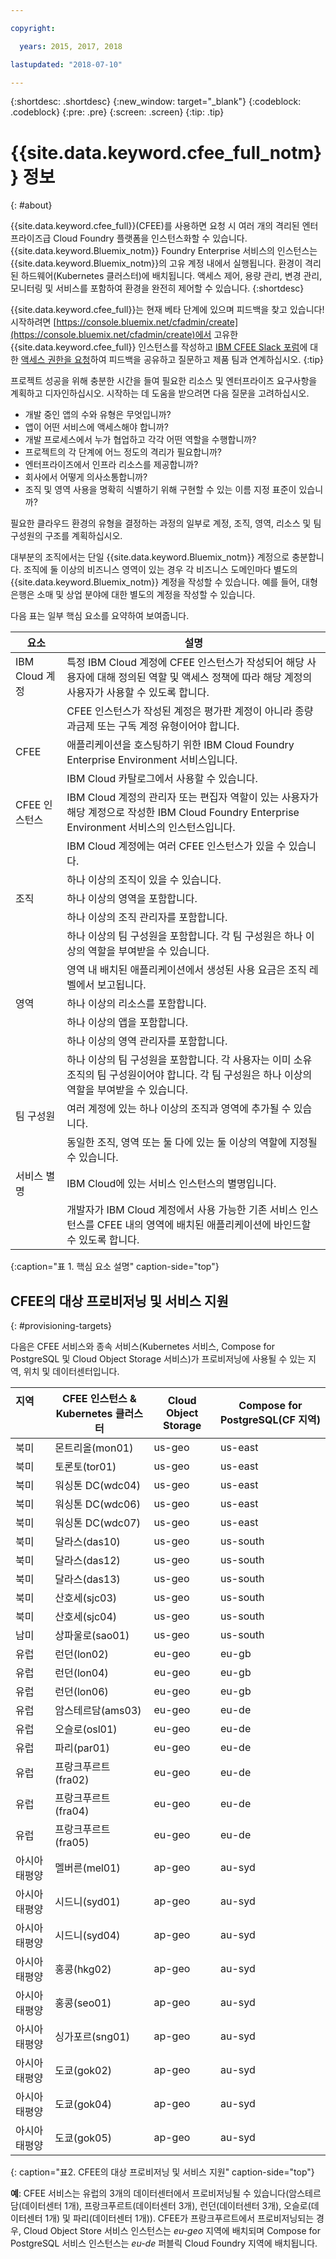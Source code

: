 ```yaml
---

copyright:

  years: 2015, 2017, 2018

lastupdated: "2018-07-10"

---
```


{:shortdesc: .shortdesc}
{:new_window: target="_blank"}
{:codeblock: .codeblock}
{:pre: .pre}
{:screen: .screen}
{:tip: .tip}

# {{site.data.keyword.cfee_full_notm}} 정보
{: #about}

{{site.data.keyword.cfee_full}}(CFEE)를 사용하면 요청 시 여러 개의 격리된 엔터프라이즈급 Cloud Foundry 플랫폼을 인스턴스화할 수 있습니다. {{site.data.keyword.Bluemix_notm}} Foundry Enterprise 서비스의 인스턴스는 {{site.data.keyword.Bluemix_notm}}의 고유 계정 내에서 실행됩니다. 환경이 격리된 하드웨어(Kubernetes 클러스터)에 배치됩니다. 액세스 제어, 용량 관리, 변경 관리, 모니터링 및 서비스를 포함하여 환경을 완전히 제어할 수 있습니다.
{:shortdesc}

{{site.data.keyword.cfee_full}}는 현재 베타 단계에 있으며 피드백을 찾고 있습니다! 시작하려면 [https://console.bluemix.net/cfadmin/create](https://console.bluemix.net/cfadmin/create)에서 고유한 {{site.data.keyword.cfee_full}} 인스턴스를 작성하고 [IBM CFEE Slack 포럼](https://ibm-cfee.slack.com)에 대한 [액세스 권한을 요청](http://ibm.biz/cfee-forum-signup)하여 피드백을 공유하고 질문하고 제품 팀과 연계하십시오.
{:tip}

프로젝트 성공을 위해 충분한 시간을 들여 필요한 리소스 및 엔터프라이즈 요구사항을 계획하고 디자인하십시오. 시작하는 데 도움을 받으려면 다음 질문을 고려하십시오.

* 개발 중인 앱의 수와 유형은 무엇입니까?
* 앱이 어떤 서비스에 액세스해야 합니까?
* 개발 프로세스에서 누가 협업하고 각각 어떤 역할을 수행합니까?
* 프로젝트의 각 단계에 어느 정도의 격리가 필요합니까?
* 엔터프라이즈에서 인프라 리소스를 제공합니까?
* 회사에서 어떻게 의사소통합니까?
* 조직 및 영역 사용을 명확히 식별하기 위해 구현할 수 있는 이름 지정 표준이 있습니까?

필요한 클라우드 환경의 유형을 결정하는 과정의 일부로 계정, 조직, 영역, 리소스 및 팀 구성원의 구조를 계획하십시오.

대부분의 조직에서는 단일 {{site.data.keyword.Bluemix_notm}} 계정으로 충분합니다. 조직에 둘 이상의 비즈니스 영역이 있는 경우 각 비즈니스 도메인마다 별도의 {{site.data.keyword.Bluemix_notm}} 계정을 작성할 수 있습니다. 예를 들어, 대형 은행은 소매 및 상업 분야에 대한 별도의 계정을 작성할 수 있습니다.

다음 표는 일부 핵심 요소를 요약하여 보여줍니다.

|요소   |설명 |
|-----------|---------------|
|IBM Cloud 계정 |특정 IBM Cloud 계정에 CFEE 인스턴스가 작성되어 해당 사용자에 대해 정의된 역할 및 액세스 정책에 따라 해당 계정의 사용자가 사용할 수 있도록 합니다. |
||CFEE 인스턴스가 작성된 계정은 평가판 계정이 아니라 종량과금제 또는 구독 계정 유형이어야 합니다.  |
|CFEE |애플리케이션을 호스팅하기 위한 IBM Cloud Foundry Enterprise Environment 서비스입니다. |
||IBM Cloud 카탈로그에서 사용할 수 있습니다. |
|CFEE 인스턴스 |IBM Cloud 계정의 관리자 또는 편집자 역할이 있는 사용자가 해당 계정으로 작성한 IBM Cloud Foundry Enterprise Environment 서비스의 인스턴스입니다. |
||IBM Cloud 계정에는 여러 CFEE 인스턴스가 있을 수 있습니다. |
||하나 이상의 조직이 있을 수 있습니다. |
|조직 |하나 이상의 영역을 포함합니다. |
||하나 이상의 조직 관리자를 포함합니다. |
||하나 이상의 팀 구성원을 포함합니다. 각 팀 구성원은 하나 이상의 역할을 부여받을 수 있습니다. |
||영역 내 배치된 애플리케이션에서 생성된 사용 요금은 조직 레벨에서 보고됩니다. |
|영역 |하나 이상의 리소스를 포함합니다. |
||하나 이상의 앱을 포함합니다. |
||하나 이상의 영역 관리자를 포함합니다. |
||하나 이상의 팀 구성원을 포함합니다. 각 사용자는 이미 소유 조직의 팀 구성원이어야 합니다. 각 팀 구성원은 하나 이상의 역할을 부여받을 수 있습니다. |
|팀 구성원 |여러 계정에 있는 하나 이상의 조직과 영역에 추가될 수 있습니다. |
||동일한 조직, 영역 또는 둘 다에 있는 둘 이상의 역할에 지정될 수 있습니다. |
|서비스 별명 |IBM Cloud에 있는 서비스 인스턴스의 별명입니다. |
||개발자가 IBM Cloud 계정에서 사용 가능한 기존 서비스 인스턴스를 CFEE 내의 영역에 배치된 애플리케이션에 바인드할 수 있도록 합니다.|
{:caption="표 1. 핵심 요소 설명" caption-side="top"}

## CFEE의 대상 프로비저닝 및 서비스 지원
{: #provisioning-targets}

다음은 CFEE 서비스와 종속 서비스(Kubernetes 서비스, Compose for PostgreSQL 및 Cloud Object Storage 서비스)가 프로비저닝에 사용될 수 있는 지역, 위치 및 데이터센터입니다. 

|  **지역** &nbsp; &nbsp; &nbsp; &nbsp; &nbsp; &nbsp; &nbsp; &nbsp; &nbsp; &nbsp; &nbsp; &nbsp;| **CFEE 인스턴스 & Kubernetes 클러스터** | **Cloud Object Storage** | **Compose for PostgreSQL(CF 지역)** |
|----------------------------------------|-------------------|-------------------|-------------------|
|북미 | 몬트리올(mon01) | us-geo | us-east |
|북미 | 토론토(tor01) | us-geo | us-east |
|북미 | 워싱톤 DC(wdc04) | us-geo | us-east |
|북미 | 워싱톤 DC(wdc06) | us-geo | us-east | 
|북미 | 워싱톤 DC(wdc07) | us-geo | us-east |
|북미 | 달라스(das10) | us-geo |us-south|
|북미 | 달라스(das12) | us-geo |us-south|
|북미 | 달라스(das13) | us-geo |us-south|
|북미 | 산호세(sjc03) | us-geo |us-south|
|북미 | 산호세(sjc04) | us-geo |us-south|
|남미 &nbsp; &nbsp;| 상파울로(sao01) | us-geo |us-south|
|유럽 | 런던(lon02) |eu-geo| eu-gb |
|유럽 | 런던(lon04) |eu-geo| eu-gb |
|유럽 | 런던(lon06) |eu-geo| eu-gb | 
|유럽 | 암스테르담(ams03) |eu-geo| eu-de |
|유럽 | 오슬로(osl01) |eu-geo| eu-de | 
|유럽 | 파리(par01) |eu-geo| eu-de |
|유럽 | 프랑크푸르트(fra02) |eu-geo| eu-de |
|유럽 | 프랑크푸르트(fra04) |eu-geo| eu-de | 
|유럽 | 프랑크푸르트(fra05) |eu-geo| eu-de |
|아시아 태평양 | 멜버른(mel01) | ap-geo | au-syd |
|아시아 태평양 | 시드니(syd01) | ap-geo | au-syd |
|아시아 태평양 | 시드니(syd04) | ap-geo | au-syd | 
|아시아 태평양 | 홍콩(hkg02) | ap-geo | au-syd |
|아시아 태평양 | 홍콩(seo01) | ap-geo | au-syd |
|아시아 태평양 | 싱가포르(sng01) | ap-geo | au-syd |
|아시아 태평양 | 도쿄(gok02) | ap-geo | au-syd |
|아시아 태평양 | 도쿄(gok04) | ap-geo | au-syd |
|아시아 태평양 | 도쿄(gok05) | ap-geo | au-syd |

{: caption="표2. CFEE의 대상 프로비저닝 및 서비스 지원" caption-side="top"}



**예**: CFEE 서비스는 유럽의 3개의 데이터센터에서 프로비저닝될 수 있습니다(암스테르담(데이터센터 1개), 프랑크푸르트(데이터센터 3개), 런던(데이터센터 3개), 오슬로(데이터센터 1개) 및 파리(데이터센터 1개)). CFEE가 프랑크푸르트에서 프로비저닝되는 경우, Cloud Object Store 서비스 인스턴스는 _eu-geo_ 지역에 배치되며 Compose for PostgreSQL 서비스 인스턴스는 _eu-de_ 퍼블릭 Cloud Foundry 지역에 배치됩니다. 

